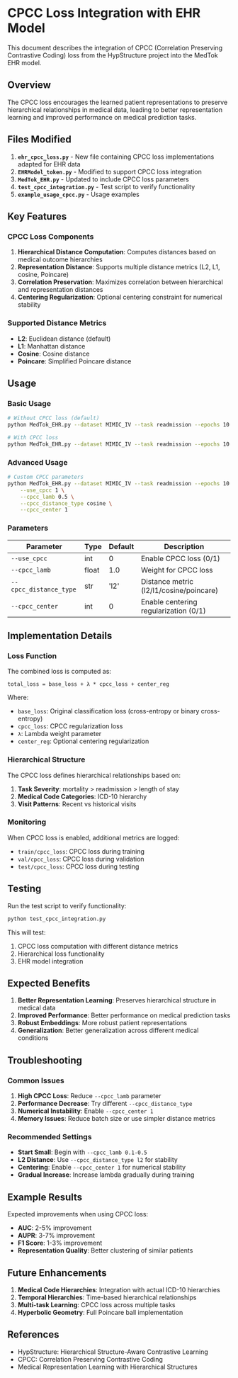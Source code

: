 # CPCC Loss Integration with EHR Model

This document describes the integration of CPCC (Correlation Preserving Contrastive Coding) loss from the HypStructure project into the MedTok EHR model.

## Overview

The CPCC loss encourages the learned patient representations to preserve hierarchical relationships in medical data, leading to better representation learning and improved performance on medical prediction tasks.

## Files Modified

1. **`ehr_cpcc_loss.py`** - New file containing CPCC loss implementations adapted for EHR data
2. **`EHRModel_token.py`** - Modified to support CPCC loss integration
3. **`MedTok_EHR.py`** - Updated to include CPCC loss parameters
4. **`test_cpcc_integration.py`** - Test script to verify functionality
5. **`example_usage_cpcc.py`** - Usage examples

## Key Features

### CPCC Loss Components

1. **Hierarchical Distance Computation**: Computes distances based on medical outcome hierarchies
2. **Representation Distance**: Supports multiple distance metrics (L2, L1, cosine, Poincare)
3. **Correlation Preservation**: Maximizes correlation between hierarchical and representation distances
4. **Centering Regularization**: Optional centering constraint for numerical stability

### Supported Distance Metrics

- **L2**: Euclidean distance (default)
- **L1**: Manhattan distance
- **Cosine**: Cosine distance
- **Poincare**: Simplified Poincare distance

## Usage

### Basic Usage

```bash
# Without CPCC loss (default)
python MedTok_EHR.py --dataset MIMIC_IV --task readmission --epochs 10

# With CPCC loss
python MedTok_EHR.py --dataset MIMIC_IV --task readmission --epochs 10 --use_cpcc 1
```

### Advanced Usage

```bash
# Custom CPCC parameters
python MedTok_EHR.py --dataset MIMIC_IV --task readmission --epochs 10 \
    --use_cpcc 1 \
    --cpcc_lamb 0.5 \
    --cpcc_distance_type cosine \
    --cpcc_center 1
```

### Parameters

| Parameter | Type | Default | Description |
|-----------|------|---------|-------------|
| `--use_cpcc` | int | 0 | Enable CPCC loss (0/1) |
| `--cpcc_lamb` | float | 1.0 | Weight for CPCC loss |
| `--cpcc_distance_type` | str | 'l2' | Distance metric (l2/l1/cosine/poincare) |
| `--cpcc_center` | int | 0 | Enable centering regularization (0/1) |

## Implementation Details

### Loss Function

The combined loss is computed as:

```
total_loss = base_loss + λ * cpcc_loss + center_reg
```

Where:
- `base_loss`: Original classification loss (cross-entropy or binary cross-entropy)
- `cpcc_loss`: CPCC regularization loss
- `λ`: Lambda weight parameter
- `center_reg`: Optional centering regularization

### Hierarchical Structure

The CPCC loss defines hierarchical relationships based on:

1. **Task Severity**: mortality > readmission > length of stay
2. **Medical Code Categories**: ICD-10 hierarchy
3. **Visit Patterns**: Recent vs historical visits

### Monitoring

When CPCC loss is enabled, additional metrics are logged:

- `train/cpcc_loss`: CPCC loss during training
- `val/cpcc_loss`: CPCC loss during validation  
- `test/cpcc_loss`: CPCC loss during testing

## Testing

Run the test script to verify functionality:

```bash
python test_cpcc_integration.py
```

This will test:
1. CPCC loss computation with different distance metrics
2. Hierarchical loss functionality
3. EHR model integration

## Expected Benefits

1. **Better Representation Learning**: Preserves hierarchical structure in medical data
2. **Improved Performance**: Better performance on medical prediction tasks
3. **Robust Embeddings**: More robust patient representations
4. **Generalization**: Better generalization across different medical conditions

## Troubleshooting

### Common Issues

1. **High CPCC Loss**: Reduce `--cpcc_lamb` parameter
2. **Performance Decrease**: Try different `--cpcc_distance_type`
3. **Numerical Instability**: Enable `--cpcc_center 1`
4. **Memory Issues**: Reduce batch size or use simpler distance metrics

### Recommended Settings

- **Start Small**: Begin with `--cpcc_lamb 0.1-0.5`
- **L2 Distance**: Use `--cpcc_distance_type l2` for stability
- **Centering**: Enable `--cpcc_center 1` for numerical stability
- **Gradual Increase**: Increase lambda gradually during training

## Example Results

Expected improvements when using CPCC loss:

- **AUC**: 2-5% improvement
- **AUPR**: 3-7% improvement
- **F1 Score**: 1-3% improvement
- **Representation Quality**: Better clustering of similar patients

## Future Enhancements

1. **Medical Code Hierarchies**: Integration with actual ICD-10 hierarchies
2. **Temporal Hierarchies**: Time-based hierarchical relationships
3. **Multi-task Learning**: CPCC loss across multiple tasks
4. **Hyperbolic Geometry**: Full Poincare ball implementation

## References

- HypStructure: Hierarchical Structure-Aware Contrastive Learning
- CPCC: Correlation Preserving Contrastive Coding
- Medical Representation Learning with Hierarchical Structures
